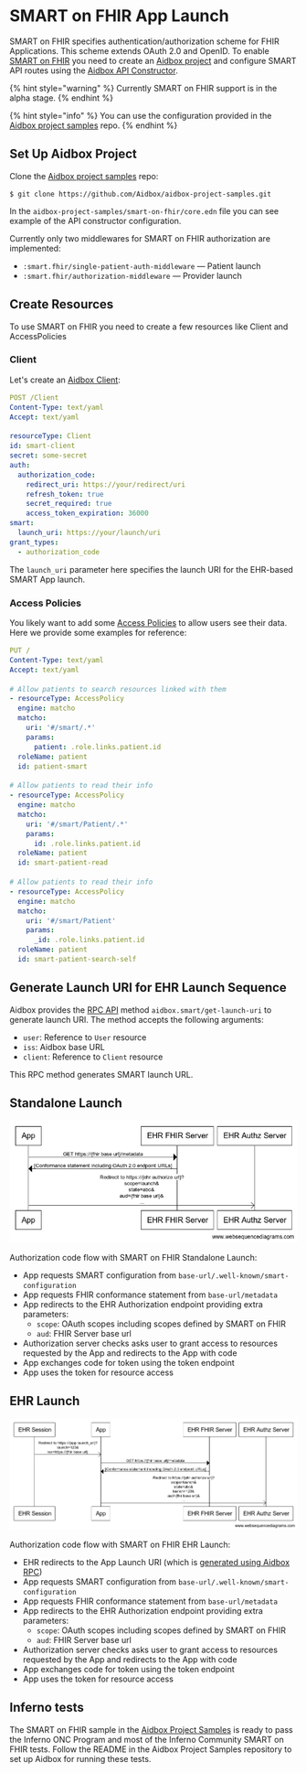 # SMART on FHIR App Launch

SMART on FHIR specifies authentication/authorization scheme for FHIR Applications. This scheme extends OAuth 2.0 and OpenID. To enable [SMART on FHIR](https://smarthealthit.org) you need to create an [Aidbox project](../../../aidbox-configuration/aidbox-zen-lang-project.md) and configure SMART API routes using the [Aidbox API Constructor](../../../aidbox-configuration/aidbox-api-constructor.md).

{% hint style="warning" %}
Currently SMART on FHIR support is in the alpha stage.
{% endhint %}

{% hint style="info" %}
You can use the configuration provided in the [Aidbox project samples](https://github.com/Aidbox/aidbox-project-samples) repo.
{% endhint %}

## Set Up Aidbox Project

Clone the [Aidbox project samples](https://github.com/Aidbox/aidbox-project-samples) repo:

```shell-session
$ git clone https://github.com/Aidbox/aidbox-project-samples.git
```

In the `aidbox-project-samples/smart-on-fhir/core.edn` file you can see example of the API constructor configuration.

Currently only two middlewares for SMART on FHIR authorization are implemented:

* `:smart.fhir/single-patient-auth-middleware` — Patient launch
* `:smart.fhir/authorization-middleware` — Provider launch    &#x20;

## Create Resources

To use SMART on FHIR you need to create a few resources like Client and AccessPolicies

### Client

Let's create an [Aidbox Client](https://docs.aidbox.app/security-and-access-control-1/overview#client):

```yaml
POST /Client
Content-Type: text/yaml
Accept: text/yaml

resourceType: Client
id: smart-client
secret: some-secret
auth:
  authorization_code:
    redirect_uri: https://your/redirect/uri
    refresh_token: true
    secret_required: true
    access_token_expiration: 36000
smart:
  launch_uri: https://your/launch/uri
grant_types:
  - authorization_code
```

The `launch_uri` parameter here specifies the launch URI for the EHR-based SMART App launch.

### Access Policies

You likely want to add some [Access Policies](../../security/) to allow users see their data. Here we provide some examples for reference:

```yaml
PUT /
Content-Type: text/yaml
Accept: text/yaml

# Allow patients to search resources linked with them
- resourceType: AccessPolicy
  engine: matcho
  matcho:
    uri: '#/smart/.*'
    params:
      patient: .role.links.patient.id
  roleName: patient
  id: patient-smart

# Allow patients to read their info
- resourceType: AccessPolicy
  engine: matcho
  matcho:
    uri: '#/smart/Patient/.*'
    params:
      id: .role.links.patient.id
  roleName: patient
  id: smart-patient-read

# Allow patients to read their info
- resourceType: AccessPolicy
  engine: matcho
  matcho:
    uri: '#/smart/Patient'
    params:
      _id: .role.links.patient.id
  roleName: patient
  id: smart-patient-search-self
```

## Generate Launch URI for EHR Launch Sequence

Aidbox provides the [RPC API](../../../api-1/rpc-api.md) method `aidbox.smart/get-launch-uri` to generate launch URI. The method accepts the following arguments:

* `user`: Reference to  `User` resource
* `iss`: Aidbox base URL
* `client`: Reference to `Client` resource

This RPC method generates SMART launch URL.

## Standalone Launch

![Standalone launch sequence](<../../../.gitbook/assets/image (101).png>)

Authorization code flow with SMART on FHIR Standalone Launch:

* App requests SMART configuration from `base-url/.well-known/smart-configuration`
* App requests FHIR conformance statement from `base-url/metadata`
* App redirects to the EHR Authorization endpoint providing extra parameters:
  * `scope`: OAuth scopes including scopes defined by SMART on FHIR
  * `aud`: FHIR Server base url
* Authorization server checks asks user to grant access to resources requested by the App and redirects to the App with code
* App exchanges code for token using the token endpoint
* App uses the token for resource access

## EHR Launch

![EHR Launch Sequence](<../../../.gitbook/assets/image (99).png>)



Authorization code flow with SMART on FHIR EHR Launch:

* EHR redirects to the App Launch URI (which is [generated using Aidbox RPC](smart-on-fhir-app-launch.md#generate-launch-uri-for-ehr-launch-sequence))
* App requests SMART configuration from `base-url/.well-known/smart-configuration`
* App requests FHIR conformance statement from `base-url/metadata`
* App redirects to the EHR Authorization endpoint providing extra parameters:
  * `scope`: OAuth scopes including scopes defined by SMART on FHIR
  * `aud`: FHIR Server base url
* Authorization server checks asks user to grant access to resources requested by the App and redirects to the App with code
* App exchanges code for token using the token endpoint
* App uses the token for resource access

## Inferno tests

The SMART on FHIR sample in the [Aidbox Project Samples](https://github.com/Aidbox/aidbox-project-samples) is ready to pass the Inferno ONC Program and most of the Inferno Community SMART on FHIR tests. Follow the README in the Aidbox Project Samples repository to set up Aidbox for running these tests.



